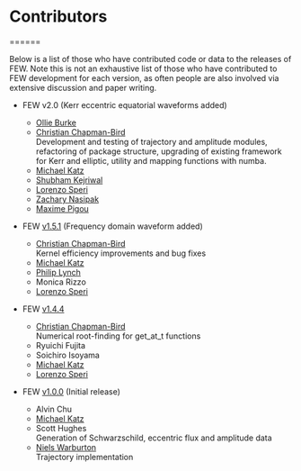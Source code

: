 # Contributors
======

Below is a list of those who have contributed code or data to the releases of FEW. Note this is not an exhaustive list of those who have contributed to FEW development for each version, as often people are also involved via extensive discussion and paper writing.

- FEW v2.0 (Kerr eccentric equatorial waveforms added)
	* [Ollie Burke](https://github.com/OllieBurke)
	* [Christian Chapman-Bird](https://github.com/cchapmanbird) </br>
	  	Development and testing of trajectory and amplitude modules, refactoring of package structure, upgrading of existing framework for Kerr and elliptic, utility and mapping functions with numba.
	* [Michael Katz](https://github.com/mikekatz04)
	* [Shubham Kejriwal](https://github.com/perturber)
	* [Lorenzo Speri](https://github.com/lorenzsp)
	* [Zachary Nasipak](https://github.com/znasipak)
	* [Maxime Pigou](https://github.com/mpigou)
		
- FEW [v1.5.1](https://github.com/znasipak/FastEMRIWaveforms-Soton-Hackathon-2025/tree/v1.5.1) (Frequency domain waveform added)
	* [Christian Chapman-Bird](https://github.com/cchapmanbird) </br>
		Kernel efficiency improvements and bug fixes
	* [Michael Katz](https://github.com/mikekatz04)
	* [Philip Lynch](https://github.com/Philip-Lynch)
	* Monica Rizzo
	* [Lorenzo Speri](https://github.com/lorenzsp)
		
- FEW [v1.4.4](https://github.com/znasipak/FastEMRIWaveforms-Soton-Hackathon-2025/tree/v1.4.4)
	* [Christian Chapman-Bird](https://github.com/cchapmanbird) </br>
		Numerical root-finding for get_at_t functions
	* Ryuichi Fujita
	* Soichiro Isoyama
	* [Michael Katz](https://github.com/mikekatz04)
	* [Lorenzo Speri](https://github.com/lorenzsp)
		
- FEW [v1.0.0](https://github.com/znasipak/FastEMRIWaveforms-Soton-Hackathon-2025/tree/v1.0.0) (Initial release)
	* Alvin Chu
	* [Michael Katz](https://github.com/mikekatz04)
	* Scott Hughes </br>
		Generation of Schwarzschild, eccentric flux and amplitude data
	* [Niels Warburton](https://github.com/nielsw2) </br>
		Trajectory implementation
